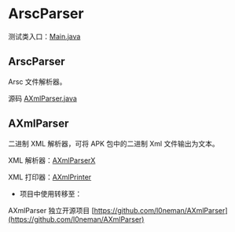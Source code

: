 # ArscParser

测试类入口：[Main.java](./src/com/runing/utilslib/arscparser/Main.java)



## ArscParser

Arsc 文件解析器。 

源码 [AXmlParser.java](./src/com/runing/utilslib/arscparser/core/ArscParser.java)



## AXmlParser

二进制 XML 解析器，可将 APK 包中的二进制 Xml 文件输出为文本。

XML 解析器：[AXmlParserX](./src/com/runing/utilslib/arscparser/xml/AXmlParserX.java)

XML 打印器：[AXmlPrinter](./src/com/runing/utilslib/arscparser/xml/AXmlPrinter.java)




- 项目中使用转移至：

AXmlParser 独立开源项目 [https://github.com/l0neman/AXmlParser](https://github.com/l0neman/AXmlParser)